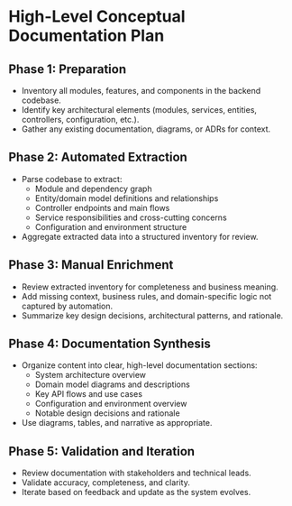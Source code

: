 # High-Level Conceptual Documentation Plan

## Phase 1: Preparation
- Inventory all modules, features, and components in the backend codebase.
- Identify key architectural elements (modules, services, entities, controllers, configuration, etc.).
- Gather any existing documentation, diagrams, or ADRs for context.

## Phase 2: Automated Extraction
- Parse codebase to extract:
  - Module and dependency graph
  - Entity/domain model definitions and relationships
  - Controller endpoints and main flows
  - Service responsibilities and cross-cutting concerns
  - Configuration and environment structure
- Aggregate extracted data into a structured inventory for review.

## Phase 3: Manual Enrichment
- Review extracted inventory for completeness and business meaning.
- Add missing context, business rules, and domain-specific logic not captured by automation.
- Summarize key design decisions, architectural patterns, and rationale.

## Phase 4: Documentation Synthesis
- Organize content into clear, high-level documentation sections:
  - System architecture overview
  - Domain model diagrams and descriptions
  - Key API flows and use cases
  - Configuration and environment overview
  - Notable design decisions and rationale
- Use diagrams, tables, and narrative as appropriate.

## Phase 5: Validation and Iteration
- Review documentation with stakeholders and technical leads.
- Validate accuracy, completeness, and clarity.
- Iterate based on feedback and update as the system evolves. 